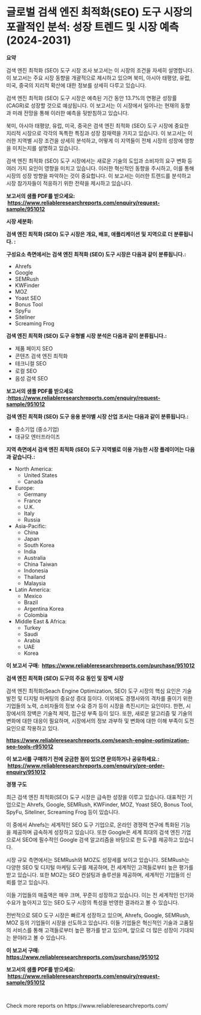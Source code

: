 <p><h1>글로벌 검색 엔진 최적화(SEO) 도구 시장의 포괄적인 분석: 성장 트렌드 및 시장 예측 (2024-2031)</h1></p><p><strong>요약</strong></p>
<p><p>검색 엔진 최적화 (SEO) 도구 시장 조사 보고서는 이 시장의 조건을 자세히 설명합니다. 이 보고서는 주요 시장 동향을 개괄적으로 제시하고 있으며 북미, 아시아 태평양, 유럽, 미국, 중국의 지리적 확산에 대한 정보를 상세히 다루고 있습니다.</p><p>검색 엔진 최적화 (SEO) 도구 시장은 예측된 기간 동안 13.7%의 연평균 성장률(CAGR)로 성장할 것으로 예상됩니다. 이 보고서는 이 시장에서 일어나는 현재의 동향과 미래 전망을 통해 이러한 예측을 뒷받침하고 있습니다.</p><p>북미, 아시아 태평양, 유럽, 미국, 중국은 검색 엔진 최적화 (SEO) 도구 시장에 중요한 지리적 시장으로 각각의 독특한 특징과 성장 잠재력을 가지고 있습니다. 이 보고서는 이러한 지역별 시장 조건을 상세히 분석하고, 어떻게 이 지역들이 전체 시장의 성장에 영향을 미치는지를 설명하고 있습니다.</p><p>검색 엔진 최적화 (SEO) 도구 시장에서는 새로운 기술의 도입과 소비자의 요구 변화 등 여러 가지 요인이 영향을 미치고 있습니다. 이러한 혁신적인 동향을 주시하고, 이를 통해 시장의 성장 방향을 파악하는 것이 중요합니다. 이 보고서는 이러한 트렌드를 분석하고 시장 참가자들이 적응하기 위한 전략을 제시하고 있습니다.</p></p>
<p><strong>보고서의 샘플 PDF를 받으세요: &nbsp;<a href="https://www.reliableresearchreports.com/enquiry/request-sample/951012">https://www.reliableresearchreports.com/enquiry/request-sample/951012</a></strong></p>
<p><strong>시장 세분화:</strong></p>
<p><strong> 검색 엔진 최적화 (SEO) 도구 시장은 개요, 배포, 애플리케이션 및 지역으로 더 분류됩니다. :</strong></p>
<p><strong>구성요소 측면에서는 검색 엔진 최적화 (SEO) 도구 시장은 다음과 같이 분류됩니다.:</strong></p>
<p><ul><li>Ahrefs</li><li>Google</li><li>SEMRush</li><li>KWFinder</li><li>MOZ</li><li>Yoast SEO</li><li>Bonus Tool</li><li>SpyFu</li><li>Siteliner</li><li>Screaming Frog</li></ul></p>
<p><strong> 검색 엔진 최적화 (SEO) 도구 유형별 시장 분석은 다음과 같이 분류됩니다.:</strong></p>
<p><ul><li>제품 페이지 SEO</li><li>콘텐츠 검색 엔진 최적화</li><li>테크니컬 SEO</li><li>로컬 SEO</li><li>음성 검색 SEO</li></ul></p>
<p><strong>보고서의 샘플 PDF를 받으세요 :<a href="https://www.reliableresearchreports.com/enquiry/request-sample/951012">https://www.reliableresearchreports.com/enquiry/request-sample/951012</a></strong></p>
<p><strong> 검색 엔진 최적화 (SEO) 도구 응용 분야별 시장 산업 조사는 다음과 같이 분류됩니다.:</strong></p>
<p><ul><li>중소기업 (중소기업)</li><li>대규모 엔터프라이즈</li></ul></p>
<p><strong>지역 측면에서 검색 엔진 최적화 (SEO) 도구 지역별로 이용 가능한 시장 플레이어는 다음과 같습니다.:</strong></p>
<p><ul>
    <li>
        North America:
        <ul>
            <li>United States</li>
            <li>Canada</li>
        </ul>
    </li>
    <li>
        Europe:
        <ul>
            <li>Germany</li>
            <li>France</li>
            <li>U.K.</li>
            <li>Italy</li>
            <li>Russia</li>
        </ul>
    </li>
    <li>
        Asia-Pacific:
        <ul>
            <li>China</li>
            <li>Japan</li>
            <li>South Korea</li>
            <li>India</li>
            <li>Australia</li>
            <li>China Taiwan</li>
            <li>Indonesia</li>
            <li>Thailand</li>
            <li>Malaysia</li>
        </ul>
    </li>
    <li>
        Latin America:
        <ul>
            <li>Mexico</li>
            <li>Brazil</li>
            <li>Argentina Korea</li>
            <li>Colombia</li>
        </ul>
    </li>
    <li>
        Middle East & Africa:
        <ul>
            <li>Turkey</li>
            <li>Saudi</li>
            <li>Arabia</li>
            <li>UAE</li>
            <li>Korea</li>
        </ul>
    </li>
    </ul></p>
<p><strong>이 보고서 구매: &nbsp;<a href="https://www.reliableresearchreports.com/purchase/951012">https://www.reliableresearchreports.com/purchase/951012</a></strong></p>
<p><strong>검색 엔진 최적화 (SEO) 도구의 주요 동인 및 장벽 시장</strong></p>
<p><p>검색 엔진 최적화(Seach Engine Optimization, SEO) 도구 시장의 핵심 요인은 기술 발전 및 디지털 마케팅의 중요성 증대 등이다. 이외에도 경쟁사와의 격차를 줄이기 위한 기업들의 노력, 소비자들의 정보 수요 증가 등이 시장을 촉진시키는 요인이다. 한편, 시장에서의 장벽은 기술적 제약, 접근성 부족 등이 있다. 또한, 새로운 알고리즘 및 기술의 변화에 대한 대응이 필요하며, 시장에서의 정보 과부하 및 변화에 대한 이해 부족이 도전 요인으로 작용하고 있다.</p></p>
<p><strong><a href="https://www.reliableresearchreports.com/search-engine-optimization-seo-tools-r951012">https://www.reliableresearchreports.com/search-engine-optimization-seo-tools-r951012</a></strong></p>
<p><strong>이 보고서를 구매하기 전에 궁금한 점이 있으면 문의하거나 공유하세요.: &nbsp;<a href="https://www.reliableresearchreports.com/enquiry/pre-order-enquiry/951012">https://www.reliableresearchreports.com/enquiry/pre-order-enquiry/951012</a></strong></p>
<p><strong>경쟁 구도</strong></p>
<p><p>최근 검색 엔진 최적화(SEO) 도구 시장은 급속한 성장을 이루고 있습니다. 대표적인 기업으로는 Ahrefs, Google, SEMRush, KWFinder, MOZ, Yoast SEO, Bonus Tool, SpyFu, Siteliner, Screaming Frog 등이 있습니다.</p><p>이 중에서 Ahrefs는 세계적인 SEO 도구 기업으로, 온라인 경쟁력 연구에 특화된 기능을 제공하며 급속하게 성장하고 있습니다. 또한 Google은 세계 최대의 검색 엔진 기업으로서 SEO에 필수적인 Google 검색 알고리즘을 바탕으로 한 도구를 제공하고 있습니다.</p><p>시장 규모 측면에서는 SEMRush와 MOZ도 성장세를 보이고 있습니다. SEMRush는 다양한 SEO 및 디지털 마케팅 도구를 제공하며, 전 세계적인 고객들로부터 높은 평가를 받고 있습니다. 또한 MOZ는 SEO 컨설팅과 솔루션을 제공하며, 세계적인 기업들의 신뢰를 얻고 있습니다.</p><p>이들 기업들의 매출액은 매우 크며, 꾸준히 성장하고 있습니다. 이는 전 세계적인 인기와 수요가 높아지고 있는 SEO 도구 시장의 특성을 반영한 결과라고 볼 수 있습니다.</p><p>전반적으로 SEO 도구 시장은 빠르게 성장하고 있으며, Ahrefs, Google, SEMRush, MOZ 등의 기업들이 시장을 선도하고 있습니다. 이들 기업들은 혁신적인 기술과 고품질의 서비스를 통해 고객들로부터 높은 평가를 받고 있으며, 앞으로 더 많은 성장이 기대되는 분야라고 볼 수 있습니다.</p></p>
<p><strong>이 보고서 구매: &nbsp; <a href="https://www.reliableresearchreports.com/purchase/951012">https://www.reliableresearchreports.com/purchase/951012</a></strong></p>
<p><strong>보고서의 샘플 PDF를 받으세요: &nbsp;<a href="https://www.reliableresearchreports.com/enquiry/request-sample/951012">https://www.reliableresearchreports.com/enquiry/request-sample/951012</a></strong><strong></strong></p>
<p>&nbsp;</p>
<p>Check more reports on https://www.reliableresearchreports.com/</p>